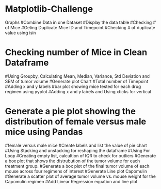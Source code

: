# Matplotlib-Challenge
Graphs
#Combine Data in one Dataset
#Display the data table
#Checking # of Mice
#Geting Duplicate Mice ID and Timepoint
#Checking # of duplicate value using isin
# Checking number of Mice in Clean Dataframe
#Using Groupby, Calculating Mean, Median, Variance, Std Deviation and SEM of tumor volume
#Generate plot Chart 
#Total number of Timepoint
#Adding x and y labels
#bar plot showing mice tested for each drug regimen using pyplot
#Adding x and y labels and Using xticks for vertical 
# Generate a pie plot showing the distribution of female versus male mice using Pandas
#female versus male mice
#Create labels and list the value of pie chart
#Using Stacking and unstacking for reshaping the dataframe
#Using For Loop 
#Creating empty list, calcultion of IQR to check for outliers
#Generate a box plot that shows the distrubution of the tumor volume for each treatment group.
#Generate a box plot of the final tumor volume of each mouse across four regimens of interest
#Generate Line plot Capomulin
#Generate a scatter plot of average tumor volume vs. mouse weight for the Capomulin regimen
#Add Linear Regression equation and line plot

